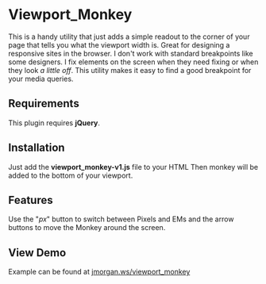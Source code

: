Viewport_Monkey
===============

This is a handy utility that just adds a simple readout to the corner of your page that tells you what the viewport width is. Great for designing a responsive sites in the browser. I don't work with standard breakpoints like some designers. I fix elements on the screen when they need fixing or when they look _a little off_. This utility makes it easy to find a good breakpoint for your media queries. 

## Requirements

This plugin requires __jQuery__.

## Installation

Just add the __viewport_monkey-v1.js__ file to your HTML
Then monkey will be added to the bottom of your viewport.

## Features

Use the "_px_" button to switch between Pixels and EMs and the arrow buttons to move the Monkey around the screen. 

## View Demo

Example can be found at [jmorgan.ws/viewport_monkey](http://jmorgan.ws/viewport_monkey/index.html "Monkeys!")

